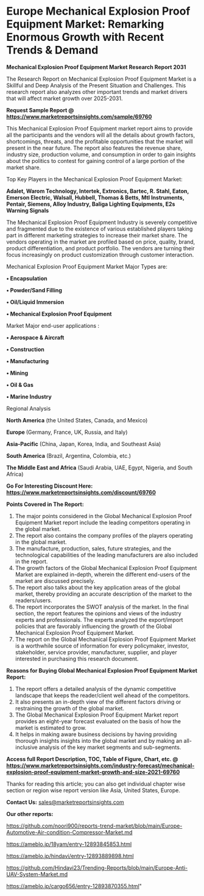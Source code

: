 # Europe Mechanical Explosion Proof Equipment Market: Remarking Enormous Growth with Recent Trends & Demand

<strong>Mechanical Explosion Proof Equipment Market Research Report 2031</strong>

The Research Report on Mechanical Explosion Proof Equipment Market is a Skillful and Deep Analysis of the Present Situation and Challenges. This research report also analyzes other important trends and market drivers that will affect market growth over 2025-2031.

<strong>Request Sample Report @ <a href=https://www.marketreportsinsights.com/sample/69760>https://www.marketreportsinsights.com/sample/69760</a></strong>

This Mechanical Explosion Proof Equipment market report aims to provide all the participants and the vendors will all the details about growth factors, shortcomings, threats, and the profitable opportunities that the market will present in the near future. The report also features the revenue share, industry size, production volume, and consumption in order to gain insights about the politics to contest for gaining control of a large portion of the market share.

Top Key Players in the Mechanical Explosion Proof Equipment Market:

<strong>Adalet, Warom Technology, Intertek, Extronics, Bartec, R. Stahl, Eaton, Emerson Electric, Walsall, Hubbell, Thomas & Betts, Mtl Instruments, Pentair, Siemens, Alloy Industry, Baliga Lighting Equipments, E2s Warning Signals</strong>

The Mechanical Explosion Proof Equipment Industry is severely competitive and fragmented due to the existence of various established players taking part in different marketing strategies to increase their market share. The vendors operating in the market are profiled based on price, quality, brand, product differentiation, and product portfolio. The vendors are turning their focus increasingly on product customization through customer interaction.

Mechanical Explosion Proof Equipment Market Major Types are:

<strong>• Encapsulation

• Powder/Sand Filling

• Oil/Liquid Immersion

• Mechanical Explosion Proof Equipment</strong>

Market Major end-user applications :

<strong>• Aerospace & Aircraft

• Construction

• Manufacturing

• Mining

• Oil & Gas

• Marine Industry</strong>

Regional Analysis

</u><strong><b>North America</b></strong> (the United States, Canada, and Mexico)

<strong><b>Europe </b></strong>(Germany, France, UK, Russia, and Italy)

<strong><b>Asia-Pacific</b></strong> (China, Japan, Korea, India, and Southeast Asia)

<strong><b>South America</b></strong> (Brazil, Argentina, Colombia, etc.)

<strong><b>The Middle East and Africa</b></strong> (Saudi Arabia, UAE, Egypt, Nigeria, and South Africa)

<strong>Go For Interesting Discount Here: <a href=https://www.marketreportsinsights.com/discount/69760>https://www.marketreportsinsights.com/discount/69760</a></strong>

<strong>Points Covered in The Report:</strong>
<ol>
  <li>The major points considered in the Global Mechanical Explosion Proof Equipment Market report include the leading competitors operating in the global market.</li>
  <li>The report also contains the company profiles of the players operating in the global market.</li>
  <li>The manufacture, production, sales, future strategies, and the technological capabilities of the leading manufacturers are also included in the report.</li>
  <li>The growth factors of the Global Mechanical Explosion Proof Equipment Market are explained in-depth, wherein the different end-users of the market are discussed precisely.</li>
  <li>The report also talks about the key application areas of the global market, thereby providing an accurate description of the market to the readers/users.</li>
  <li>The report incorporates the SWOT analysis of the market. In the final section, the report features the opinions and views of the industry experts and professionals. The experts analyzed the export/import policies that are favorably influencing the growth of the Global Mechanical Explosion Proof Equipment Market.</li>
  <li>The report on the Global Mechanical Explosion Proof Equipment Market is a worthwhile source of information for every policymaker, investor, stakeholder, service provider, manufacturer, supplier, and player interested in purchasing this research document.</li>
</ol>
<strong>Reasons for Buying Global Mechanical Explosion Proof Equipment Market Report:</strong>

<ol>
  <li>The report offers a detailed analysis of the dynamic competitive landscape that keeps the reader/client well ahead of the competitors.</li>
  <li>It also presents an in-depth view of the different factors driving or restraining the growth of the global market.</li>
  <li>The Global Mechanical Explosion Proof Equipment Market report provides an eight-year forecast evaluated on the basis of how the market is estimated to grow.</li>
  <li>It helps in making aware business decisions by having providing thorough insights insights into the global market and by making an all-inclusive analysis of the key market segments and sub-segments.</li>
</ol>
<strong>Access full Report Description, TOC, Table of Figure, Chart, etc. @ <a href=https://www.marketreportsinsights.com/industry-forecast/mechanical-explosion-proof-equipment-market-growth-and-size-2021-69760>https://www.marketreportsinsights.com/industry-forecast/mechanical-explosion-proof-equipment-market-growth-and-size-2021-69760</a></strong>


Thanks for reading this article; you can also get individual chapter wise section or region wise report version like Asia, United States, Europe.

<strong>Contact Us:</strong>
sales@marketreportsinsights.com

<strong>Our other reports:</strong>

<a href=https://github.com/noori900/reports-trend-market/blob/main/Europe-Automotive-Air-condition-Compressor-Market.md>https://github.com/noori900/reports-trend-market/blob/main/Europe-Automotive-Air-condition-Compressor-Market.md</a>

<a href=https://ameblo.jp/18yam/entry-12893845853.html>https://ameblo.jp/18yam/entry-12893845853.html</a>

<a href=https://ameblo.jp/hindavi/entry-12893889898.html>https://ameblo.jp/hindavi/entry-12893889898.html</a>

<a href=https://github.com/Hindavi23/Trending-Reports/blob/main/Europe-Anti-UAV-System-Market.md>https://github.com/Hindavi23/Trending-Reports/blob/main/Europe-Anti-UAV-System-Market.md</a>

<a href=https://ameblo.jp/cargo656/entry-12893870355.html>https://ameblo.jp/cargo656/entry-12893870355.html</a>"
